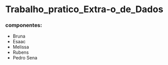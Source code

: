 # Trabalho_pratico_Extra-o_de_Dados

### componentes:
  - Bruna
  - Esaac
  - Melissa
  - Rubens
  - Pedro Sena

